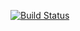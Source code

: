 [![Build Status](https://dev.azure.com/krikco/krik-home/_apis/build/status/argb-control-ci?branchName=master)](https://dev.azure.com/krikco/krik-home/_build/latest?definitionId=4&branchName=master)